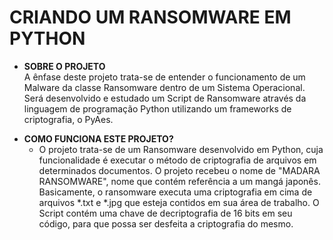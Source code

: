 <h1>CRIANDO UM RANSOMWARE EM PYTHON</h1>
<ul>
    <li>
        <strong>SOBRE O PROJETO</strong>
    </li>
    <div>
        A ênfase deste projeto trata-se de entender o funcionamento de um Malware da classe Ransomware dentro de um Sistema Operacional. Será desenvolvido e estudado um Script de Ransomware através da linguagem de programação Python utilizando um frameworks de criptografia, o PyAes.
    </div>
    <p>
    <li>
        <strong>COMO FUNCIONA ESTE PROJETO?</strong>
        <ul>
            <li>
                O projeto trata-se de um Ransomware desenvolvido em Python, cuja funcionalidade é executar o método de criptografia de arquivos em determinados documentos. O projeto recebeu o nome de "MADARA RANSOMWARE", nome que contém referência a um mangá japonês. Basicamente, o ransomware executa uma criptografia em cima de arquivos *.txt e *.jpg que esteja contidos em sua área de trabalho. O Script contém uma chave de decriptografia de 16 bits em seu código, para que possa ser desfeita a criptografia do mesmo.
            </li>
        </ul>
    </li>
</ul>